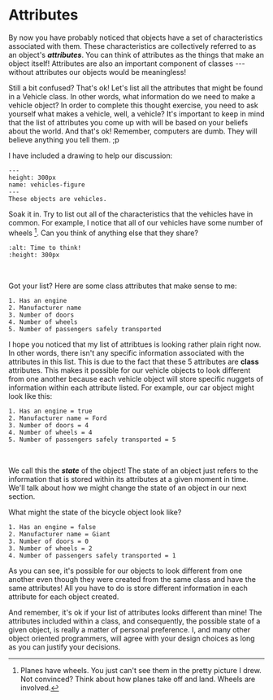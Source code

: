 Attributes
==========

By now you have probably noticed that objects have a set of characteristics associated with them. These characteristics are collectively referred to as an object's <b><i>attributes</i></b>. You can think of attributes as the things that make an object itself! Attributes are also an important component of classes --- without attributes our objects
would be meaningless!

Still a bit confused? That's ok! Let's list all the attributes that might be found in a Vehicle class. In other words, what information do we need to make a vehicle object? In order to complete this thought exercise, you need to ask yourself what makes a vehicle, well, a vehicle? It's important to keep in mind that the list of attributes you come up with will
be based on your beliefs about the world. And that's ok! Remember, computers are dumb. They will believe anything you tell them. ;p

 I have included a drawing to help our discussion:

```{figure} vehicles.png
---
height: 300px
name: vehicles-figure
---
These objects are vehicles.
```
Soak it in. Try to list out all of the characteristics that the vehicles have in common. For example, I notice that all of our vehicles have some number of wheels [^*].
Can you think of anything else that they share? 
<br>

```{image} https://media.giphy.com/media/DfSXiR60W9MVq/giphy.gif
:alt: Time to think!
:height: 300px
```
<br>

Got your list? Here are some class attributes that make sense to me:

```{admonition} My Class Attributes
1. Has an engine
2. Manufacturer name
3. Number of doors 
4. Number of wheels
5. Number of passengers safely transported 
```

I hope you noticed that my list of attribtues is looking rather plain right now. In other words, there isn't any specific information associated with the attributes in this list. This is due to the fact that these 5 attributes are <b>class</b> attributes. This makes it possible for our vehicle objects to look different from one another because each vehicle object will store specific nuggets of information within each attribute listed. For example, our car object might look like this:

```{admonition} Car Object
1. Has an engine = true
2. Manufacturer name = Ford
3. Number of doors = 4
4. Number of wheels = 4
5. Number of passengers safely transported = 5
```

<br>

We call this the <b><i>state</i></b> of the object! The state of an object just refers to the information that is stored within its attributes at a given moment in time. We'll talk about how we might change the state of an object in our next section.

What might the state of the bicycle object look like?

```{admonition} State of Bicycle Object
1. Has an engine = false
2. Manufacturer name = Giant
3. Number of doors = 0
3. Number of wheels = 2
4. Number of passengers safely transported = 1
```

As you can see, it's possible for our objects to look different from one another even though they were created from the same class and have the same attributes! All you have to do is store different information in each attribute for each object created.

And remember, it's ok if your list of attributes looks different than mine! The attributes included within a class, and consequently, the possible state of a given object, is really a matter of personal preference. I, and many other object oriented programmers, will agree with your design choices as long as you can justify your decisions. 

[^*]: Planes have wheels. You just can't see them in the pretty picture I drew. Not convinced? Think about how planes take off and land. Wheels are involved.
